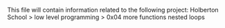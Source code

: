 This file will contain information related to the following project:
Holberton School > low level programming > 0x04 more functions nested loops